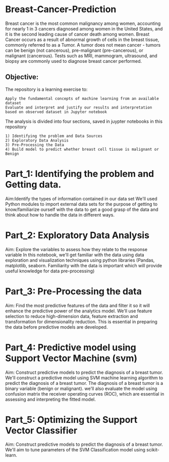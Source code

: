 # Breast-Cancer-Prediction
Breast cancer is the most common malignancy among women, accounting for nearly 1 in 3 cancers diagnosed among women in the United States, and it is the second leading cause of cancer death among women. Breast Cancer occurs as a result of abnormal growth of cells in the breast tissue, commonly referred to as a Tumor. A tumor does not mean cancer - tumors can be benign (not cancerous), pre-malignant (pre-cancerous), or malignant (cancerous). Tests such as MRI, mammogram, ultrasound, and biopsy are commonly used to diagnose breast cancer performed.

## Objective:
The repository is a learning exercise to:

    Apply the fundamental concepts of machine learning from an available dataset
    Evaluate and interpret and justify our results and interpretation based on observed dataset in Jupyter notebook
  
The analysis is divided into four sections, saved in juypter notebooks in this repository

    1) Identifying the problem and Data Sources
    2) Exploratory Data Analysis
    3) Pre-Processing the Data
    4) Build model to predict whether breast cell tissue is malignant or Benign

# Part_1: Identifying the problem and Getting data.
Aim:Identify the types of information contained in our data set We'll used Python modules to import external data sets for the purpose of getting to know/familiarize ourself with the data to get a good grasp of the data and think about how to handle the data in different ways. 

# Part_2: Exploratory Data Analysis
Aim:  Explore the variables to assess how they relate to the response variable In this notebook, we'll get familiar with the data using data exploration and visualization techniques using python libraries (Pandas, matplotlib, seaborn. Familiarity with the data is important which will provide useful knowledge for data pre-processing)

# Part_3: Pre-Processing the data
Aim: Find the most predictive features of the data and filter it so it will enhance the predictive power of the analytics model. We'll use feature selection to reduce high-dimension data, feature extraction and transformation for dimensionality reduction. This is essential in preparing the data before predictive models are developed.

# Part_4: Predictive model using Support Vector Machine (svm)
Aim: Construct predictive models to predict the diagnosis of a breast tumor. We'll construct a predictive model using SVM machine learning algorithm to predict the diagnosis of a breast tumor. The diagnosis of a breast tumor is a binary variable (benign or malignant). we'll also evaluate the model using confusion matrix the receiver operating curves (ROC), which are essential in assessing and interpreting the fitted model.

# Part_5: Optimizing the Support Vector Classifier
Aim: Construct predictive models to predict the diagnosis of a breast tumor. We'll aim to tune parameters of the SVM Classification model using scikit-learn.
